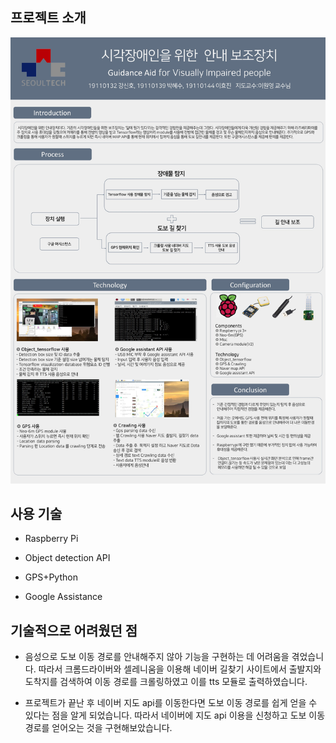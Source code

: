 ## 프로젝트 소개

![poster](/images/markdown/capstone_design_poster.jpg)

## 사용 기술

- Raspberry Pi

- Object detection API

- GPS+Python

- Google Assistance

## 기술적으로 어려웠던 점

- 음성으로 도보 이동 경로를 안내해주지 않아 기능을 구현하는 데 어려움을 겪었습니다. 따라서 크롬드라이버와 셀레니움을 이용해 네이버 길찾기 사이트에서 출발지와 도착지를 검색하여 이동 경로를 크롤링하였고 이를 tts 모듈로 출력하였습니다.

- 프로젝트가 끝난 후 네이버 지도 api를 이동한다면 도보 이동 경로를 쉽게 얻을 수 있다는 점을 알게 되었습니다. 따라서 네이버에 지도 api 이용을 신청하고 도보 이동 경로를 얻어오는 것을 구현해보았습니다.
